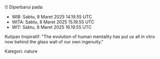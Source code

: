 ⏰ Diperbarui pada:
- WIB: Sabtu, 8 Maret 2025 14.19.55 UTC
- WITA: Sabtu, 8 Maret 2025 15.19.55 UTC
- WIT: Sabtu, 8 Maret 2025 16.19.55 UTC

Kutipan Inspiratif:
"The evolution of human mentality has put us all in vitro now behind the glass wall of our own ingenuity."


Kategori: nature

